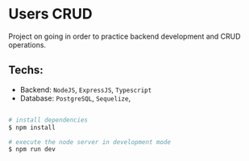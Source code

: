 # Users CRUD

Project on going in order to practice
backend development and CRUD operations.

## Techs:

- Backend: `NodeJS`, `ExpressJS`, `Typescript`
- Database: `PostgreSQL`, `Sequelize`,

```bash

# install dependencies
$ npm install

# execute the node server in development mode
$ npm run dev

```